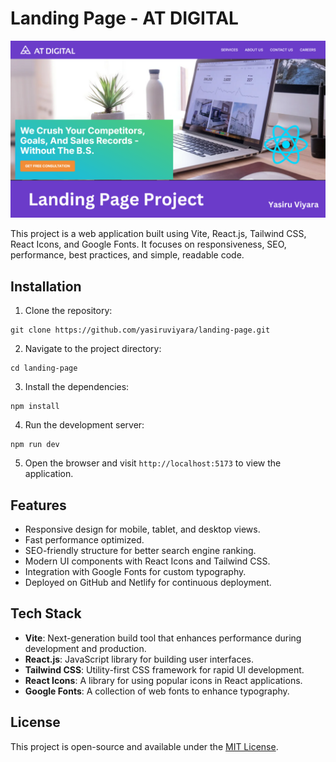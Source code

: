 # Landing Page - AT DIGITAL

![cover.png](src/assets/cover.png)

This project is a web application built using Vite, React.js, Tailwind CSS, React Icons, and Google Fonts. It focuses on responsiveness, SEO, performance, best practices, and simple, readable code.

## Installation

1. Clone the repository:

```
git clone https://github.com/yasiruviyara/landing-page.git 
```

2.  Navigate to the project directory:

```
cd landing-page
```
3. Install the dependencies:

```
npm install
```

4. Run the development server:

```
npm run dev
```

5. Open the browser and visit `http://localhost:5173` to view the application.

## Features

- Responsive design for mobile, tablet, and desktop views.
- Fast performance optimized.
- SEO-friendly structure for better search engine ranking.
- Modern UI components with React Icons and Tailwind CSS.
- Integration with Google Fonts for custom typography.
- Deployed on GitHub and Netlify for continuous deployment.

## Tech Stack

- **Vite**: Next-generation build tool that enhances performance during development and production.
- **React.js**: JavaScript library for building user interfaces.
- **Tailwind CSS**: Utility-first CSS framework for rapid UI development.
- **React Icons**: A library for using popular icons in React applications.
- **Google Fonts**: A collection of web fonts to enhance typography.

## License

This project is open-source and available under the [MIT License](LICENSE).